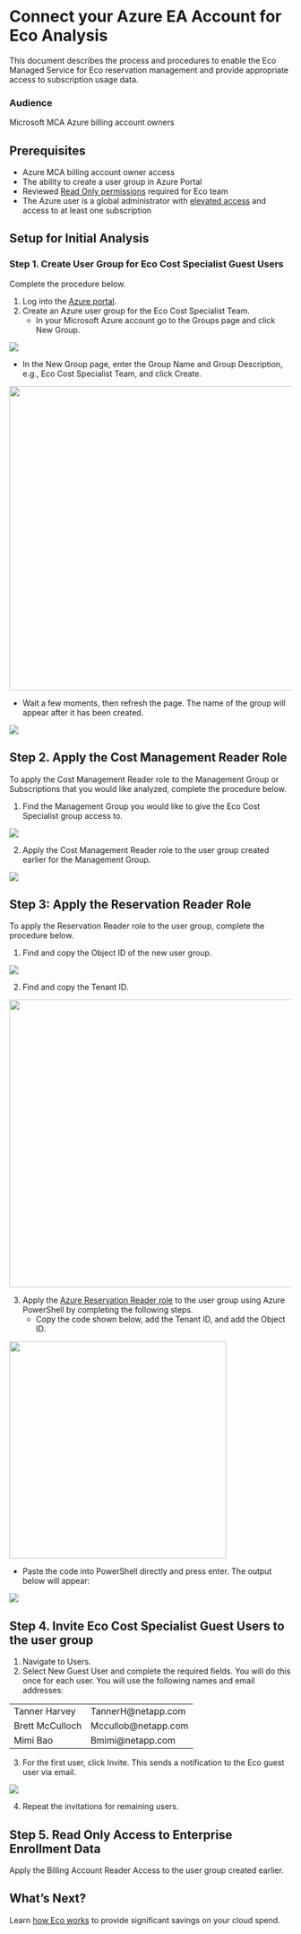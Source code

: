 # Connect your Azure EA Account for Eco Analysis

This document describes the process and procedures to enable the Eco Managed Service for Eco reservation management and provide appropriate access to subscription usage data.

### Audience

Microsoft MCA Azure billing account owners

## Prerequisites

- Azure MCA billing account owner access
- The ability to create a user group in Azure Portal
- Reviewed [Read Only permissions](eco/azure-tutorials/access-roles-read-only) required for Eco team
- The Azure user is a global administrator with [elevated access](https://docs.microsoft.com/en-us/azure/role-based-access-control/elevate-access-global-admin#elevate-access-for-a-global-administrator) and access to at least one subscription

## Setup for Initial Analysis

### Step 1. Create User Group for Eco Cost Specialist Guest Users

Complete the procedure below.
1. Log into the [Azure portal](https://portal.azure.com/).
2. Create an Azure user group for the Eco Cost Specialist Team.
   - In your Microsoft Azure account go to the Groups page and click New Group.

<img src="/eco/_media/connect-azure-ea-to-eco-001.png" />

   - In the New Group page, enter the Group Name and Group Description, e.g., Eco Cost Specialist Team, and click Create.

<img src="/eco/_media/connect-azure-ea-to-eco-002.png" width="542" />

   - Wait a few moments, then refresh the page. The name of the group will appear after it has been created.

<img src="/eco/_media/connect-azure-ea-to-eco-003.png" />

## Step 2. Apply the Cost Management Reader Role

To apply the Cost Management Reader role to the Management Group or Subscriptions that you would like analyzed, complete the procedure below.

1. Find the Management Group you would like to give the Eco Cost Specialist group access to.

<img src="/eco/_media/connect-azure-ea-to-eco-0031.png" />

2. Apply the Cost Management Reader role to the user group created earlier for the Management Group.

<img src="/eco/_media/connect-azure-ea-to-eco-0032.png" />

## Step 3: Apply the Reservation Reader Role

To apply the Reservation Reader role to the user group, complete the procedure below.
1. Find and copy the Object ID of the new user group.

<img src="/eco/_media/connect-azure-ea-to-eco-004.png" />

2. Find and copy the Tenant ID.

<img src="/eco/_media/connect-azure-ea-to-eco-005.png" width="513" />

3. Apply the [Azure Reservation Reader role](https://docs.microsoft.com/en-us/azure/cost-management-billing/reservations/view-reservations#assign-a-reservation-reader-role-at-the-tenant-level) to the user group using Azure PowerShell by completing the following steps.
   - Copy the code shown below, add the Tenant ID, and add the Object ID.

<img src="/eco/_media/connect-azure-ea-to-eco-006.png" width="387" />

   - Paste the code into PowerShell directly and press enter. The output below will appear:

<img src="/eco/_media/connect-azure-ea-to-eco-007.png" />

## Step 4. Invite Eco Cost Specialist Guest Users to the user group

1. Navigate to Users.
2. Select New Guest User and complete the required fields. You will do this once for each user. You will use the following names and email addresses:

<table>
  <tr>
    <td> Tanner Harvey  </td>
    <td> TannerH@netapp.com  </td>
  </tr>
  <tr>
    <td> Brett McCulloch  </td>
    <td> Mccullob@netapp.com   </td>
  </tr>
  <tr>
    <td> Mimi Bao  </td>
    <td> Bmimi@netapp.com  </td>
  </tr>
</table>

3. For the first user, click Invite. This sends a notification to the Eco guest user via email.

<img src="/eco/_media/connect-azure-ea-to-eco-008.png" />

4. Repeat the invitations for remaining users.

## Step 5. Read Only Access to Enterprise Enrollment Data

Apply the Billing Account Reader Access to the user group created earlier.

## What’s Next?
Learn [how Eco works](eco/azure-tutorials/) to provide significant savings on your cloud spend.
